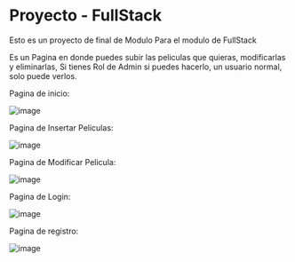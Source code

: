 # Proyecto - FullStack

Esto es un proyecto de final de Modulo Para el modulo de FullStack

Es un Pagina en donde puedes subir las peliculas que quieras, modificarlas y eliminarlas, Si tienes Rol de Admin si puedes hacerlo, un usuario normal, solo puede verlos.

Pagina de inicio:

![image](https://github.com/user-attachments/assets/2c769c58-205e-42ea-a353-46194715f0e7)


Pagina de Insertar Peliculas:

![image](https://github.com/user-attachments/assets/5b1a90ce-22a6-4896-86a8-8cc4b7e5ade9)

Pagina de Modificar Pelicula:

![image](https://github.com/user-attachments/assets/d2df02d4-4a6b-43f5-978f-6c615aba11ef)


Pagina de Login:

![image](https://github.com/user-attachments/assets/dc8824fd-61e2-4cd2-91b7-a5fe99337500)

Pagina de registro:

![image](https://github.com/user-attachments/assets/a70ba5e8-4fa7-4916-8a04-b59c9a247c3b)

